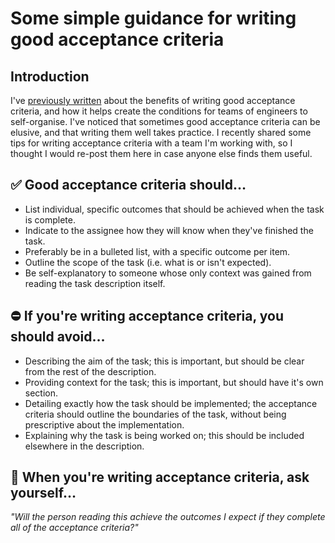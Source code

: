 

# Some simple guidance for writing good acceptance criteria


## Introduction

I've [previously written](2022-10-19-what-i-learned-from-a-new-project.md) about the benefits of writing good acceptance criteria, and how it helps create the conditions for teams of engineers to self-organise. I've noticed that sometimes good acceptance criteria can be elusive, and that writing them well takes practice. I recently shared some tips for writing acceptance criteria with a team I'm working with, so I thought I would re-post them here in case anyone else finds them useful.


## ✅ Good acceptance criteria should&#x2026;

-   List individual, specific outcomes that should be achieved when the task is complete.
-   Indicate to the assignee how they will know when they've finished the task.
-   Preferably be in a bulleted list, with a specific outcome per item.
-   Outline the scope of the task (i.e. what is or isn't expected).
-   Be self-explanatory to someone whose only context was gained from reading the task description itself.


## ⛔ If you're writing acceptance criteria, you should avoid&#x2026;

-   Describing the aim of the task; this is important, but should be clear from the rest of the description.
-   Providing context for the task; this is important, but should have it's own section.
-   Detailing exactly how the task should be implemented; the acceptance criteria should outline the boundaries of the task, without being prescriptive about the implementation.
-   Explaining why the task is being worked on; this should be included elsewhere in the description.


## 💭 When you're writing acceptance criteria, ask yourself&#x2026;

*"Will the person reading this achieve the outcomes I expect if they complete all of the acceptance criteria?"*

